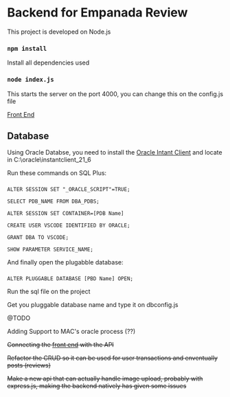 # Backend for Empanada Review

This project is developed on Node.js

### `npm install`

Install all dependencies used

### `node index.js`

This starts the server on the port 4000, you can change this on the config.js file

[Front End](https://github.com/Gabrielmong/main-project-front)

## Database

Using Oracle Databse, you need to install the [Oracle Intant Client](https://www.oracle.com/database/technologies/instant-client/downloads.html) and locate in C:\\oracle\\instantclient_21_6

Run these commands on SQL Plus:
###
    ALTER SESSION SET "_ORACLE_SCRIPT"=TRUE;
    
    SELECT PDB_NAME FROM DBA_PDBS; 
    
    ALTER SESSION SET CONTAINER=[PDB Name]
    
    CREATE USER VSCODE IDENTIFIED BY ORACLE;
    
    GRANT DBA TO VSCODE;

    SHOW PARAMETER SERVICE_NAME; 

And finally open the plugabble database:

###
    ALTER PLUGGABLE DATABASE [PBD Name] OPEN; 

Run the sql file on the project 

 Get you pluggable database name and type it on dbconfig.js
 
  @TODO
 
Adding Support to MAC's oracle process (??)

~~Connecting the [front end](https://github.com/Gabrielmong/main-project-front) with the API~~

~~Refactor the CRUD so it can be used for user transactions and enventually posts (reviews)~~

~~Make a new api that can actually handle image upload, probably with express.js, making the backend natively has given some issues~~
